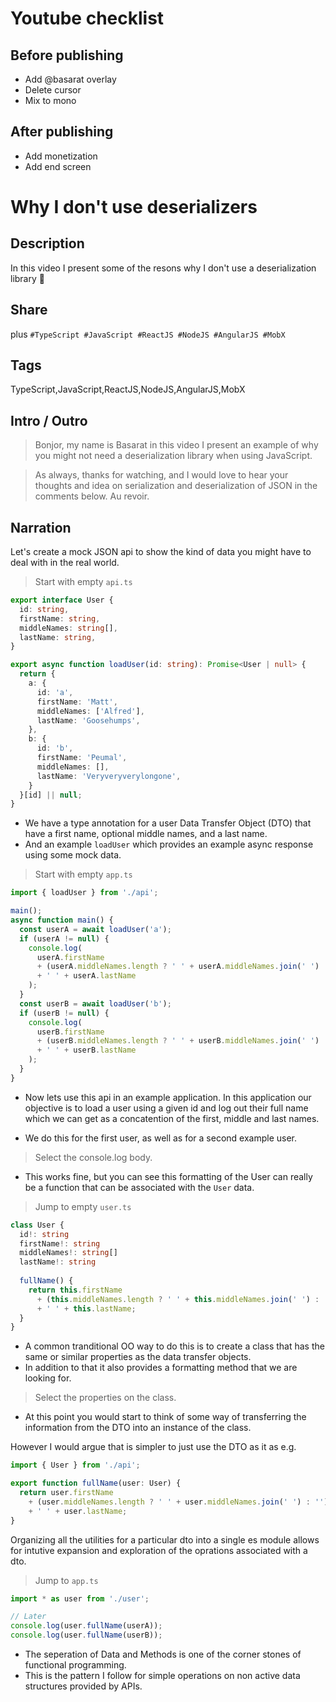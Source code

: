 # Youtube checklist
## Before publishing
* Add @basarat overlay
* Delete cursor
* Mix to mono
## After publishing
* Add monetization
* Add end screen

# Why I don't use deserializers

## Description
In this video I present some of the resons why I don't use a deserialization library 🌹

## Share
<description> plus
`#TypeScript #JavaScript #ReactJS #NodeJS #AngularJS #MobX`

## Tags
TypeScript,JavaScript,ReactJS,NodeJS,AngularJS,MobX

## Intro / Outro 
> Bonjor, my name is Basarat in this video I present an example of why you might not need a deserialization library when using JavaScript.

> As always, thanks for watching, and I would love to hear your thoughts and idea on serialization and deserialization of JSON in the comments below. Au revoir.

## Narration
Let's create a mock JSON api to show the kind of data you might have to deal with in the real world. 

> Start with empty `api.ts`

```ts
export interface User {
  id: string,
  firstName: string,
  middleNames: string[],
  lastName: string,
}

export async function loadUser(id: string): Promise<User | null> {
  return {
    a: {
      id: 'a',
      firstName: 'Matt',
      middleNames: ['Alfred'],
      lastName: 'Goosehumps',
    },
    b: {
      id: 'b',
      firstName: 'Peumal',
      middleNames: [],
      lastName: 'Veryveryverylongone',
    }
  }[id] || null;
}

```

* We have a type annotation for a user Data Transfer Object (DTO) that have a first name, optional middle names, and a last name.
* And an example `loadUser` which provides an example async response using some mock data.

> Start with empty `app.ts`

```ts
import { loadUser } from './api';

main();
async function main() {
  const userA = await loadUser('a');
  if (userA != null) {
    console.log(
      userA.firstName
      + (userA.middleNames.length ? ' ' + userA.middleNames.join(' ') : '')
      + ' ' + userA.lastName
    );
  }
  const userB = await loadUser('b');
  if (userB != null) {
    console.log(
      userB.firstName
      + (userB.middleNames.length ? ' ' + userB.middleNames.join(' ') : '')
      + ' ' + userB.lastName
    );
  }
}

```

* Now lets use this api in an example application. In this application our objective is to load a user using a given id and log out their full name which we can get as a concatention of the first, middle and last names. 

* We do this for the first user, as well as for a second example user.

> Select the console.log body.

* This works fine, but you can see this formatting of the User can really be a function that can be associated with the `User` data. 


> Jump to empty `user.ts`
```ts
class User {
  id!: string
  firstName!: string
  middleNames!: string[]
  lastName!: string
  
  fullName() {
    return this.firstName
      + (this.middleNames.length ? ' ' + this.middleNames.join(' ') : '')
      + ' ' + this.lastName;
  }
}
```
* A common tranditional OO way to do this is to create a class that has the same or similar properties as the data transfer objects.
* In addition to that it also provides a formatting method that we are looking for.

> Select the properties on the class. 
* At this point you would start to think of some way of transferring the information from the DTO into an instance of the class. 

However I would argue that is simpler to just use the DTO as it as e.g. 

```ts
import { User } from './api';

export function fullName(user: User) {
  return user.firstName
    + (user.middleNames.length ? ' ' + user.middleNames.join(' ') : '')
    + ' ' + user.lastName;
}
```

Organizing all the utilities for a particular dto into a single es module allows for intutive expansion and exploration of the oprations associated with a dto.

> Jump to `app.ts`

```ts
import * as user from './user';

// Later
console.log(user.fullName(userA));
console.log(user.fullName(userB));
```
* The seperation of Data and Methods is one of the corner stones of functional programming.
* This is the pattern I follow for simple operations on non active data structures provided by APIs. 